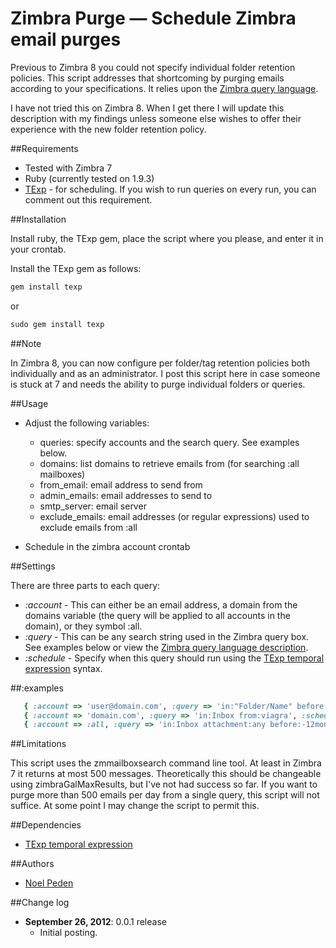 Zimbra Purge &mdash; Schedule Zimbra email purges
===================================================

Previous to Zimbra 8 you could not specify individual folder retention policies. This script addresses that shortcoming by purging emails according to your specifications. It relies upon the [Zimbra query language](http://www.zimbra.com/desktop/help/en_US/Search/query_language_description.htm).

I have not tried this on Zimbra 8. When I get there I will update this description with my findings unless someone else wishes to offer their experience with the new folder retention policy. 

##Requirements

* Tested with Zimbra 7
* Ruby (currently tested on 1.9.3)
* [TExp](https://github.com/jimweirich/texp) - for scheduling. If you wish to run queries on every run, you can comment out this requirement.

##Installation

Install ruby, the TExp gem, place the script where you please, and enter it in your crontab.

Install the TExp gem as follows:
```ruby
gem install texp
```
or
```ruby
sudo gem install texp
```

##Note

In Zimbra 8, you can now configure per folder/tag retention policies both individually and as an administrator. I post this script here in case someone is stuck at 7 and needs the ability to purge individual folders or queries.

##Usage

- Adjust the following variables:
	- queries: specify accounts and the search query. See examples below.
	- domains: list domains to retrieve emails from (for searching :all mailboxes)
	- from_email: email address to send from
	- admin_emails: email addresses to send to
	- smtp_server: email server
	- exclude_emails: email addresses (or regular expressions) used to exclude emails from :all

- Schedule in the zimbra account crontab

##Settings

There are three parts to each query:

- *:account* - This can either be an email address, a domain from the domains variable (the query will be applied to all accounts in the domain), or they symbol :all.
- *:query* - This can be any search string used in the Zimbra query box. See examples below or view the [Zimbra query language description](http://www.zimbra.com/desktop/help/en_US/Search/query_language_description.htm).
- *:schedule* - Specify when this query should run using the [TExp temporal expression](https://github.com/jimweirich/texp) syntax.

##:examples

```ruby
   { :account => 'user@domain.com', :query => 'in:"Folder/Name" before:-60day' },
   { :account => 'domain.com', :query => 'in:Inbox from:viagra', :schedule => TExp::DayOfWeek.new(Date::DAYNAMES.index("Monday")) },
   { :account => :all, :query => 'in:Inbox attachment:any before:-12month', :schedule => TExp::DayOfWeek.new(Date::DAYNAMES.index("Monday")) },
```

##Limitations

This script uses the zmmailboxsearch command line tool. At least in Zimbra 7 it returns at most 500 messages. Theoretically this should be changeable using zimbraGalMaxResults, but I've not had success so far. If you want to purge more than 500 emails per day from a single query, this script will not suffice. At some point I may change the script to permit this.

##Dependencies

- [TExp temporal expression](https://github.com/jimweirich/texp)

##Authors

* [Noel Peden](https://github.com/straydogstudio)

##Change log

- **September 26, 2012**: 0.0.1 release
	- Initial posting.
